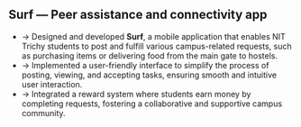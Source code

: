 ## Surf — Peer assistance and connectivity app

- -> Designed and developed **Surf**, a mobile application that enables NIT Trichy students to post and fulfill various campus-related requests, such as purchasing items or delivering food from the main gate to hostels.
- -> Implemented a user-friendly interface to simplify the process of posting, viewing, and accepting tasks, ensuring smooth and intuitive user interaction.
- -> Integrated a reward system where students earn money by completing requests, fostering a collaborative and supportive campus community.
